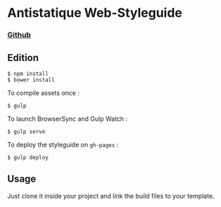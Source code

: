 # Antistatique Web-Styleguide

### <i class="fa fa-github"></i> [Github](https://github.com/antistatique/styleguide)


## Edition

```
$ npm install
$ bower install
```


To compile assets once :

```
$ gulp
```

To launch BrowserSync and Gulp Watch :

```
$ gulp serve
```

To deploy the styleguide on `gh-pages` :

```
$ gulp deploy
```


## Usage

Just clone it inside your project and link the build files to your template.







